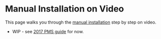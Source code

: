 # Manual Installation on Video

This page walks you through the [manual installation](manual-install-ubuntu.md) step by step on video.

* WIP - see [2017 PMS guide](https://blog.linuxserver.io/2017/06/24/the-perfect-media-server-2017/) for now.
